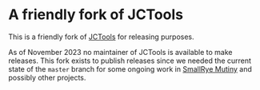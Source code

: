 # A friendly fork of JCTools

This is a friendly fork of [JCTools](https://github.com/JCTools/JCTools) for releasing purposes.

As of November 2023 no maintainer of JCTools is available to make releases.
This fork exists to publish releases since we needed the current state of the `master` branch for some ongoing work in [SmallRye Mutiny](https://github.com/smallrye/smallrye-mutiny) and possibly other projects.
